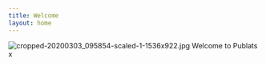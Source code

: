 ```yaml
---
title: Welcome
layout: home
---
```


![cropped-20200303_095854-scaled-1-1536x922.jpg](/uploads/cropped-20200303_095854-scaled-1-1536x922.jpg)
Welcome to Publats x